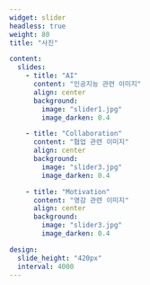 ```yaml
---
widget: slider
headless: true
weight: 80
title: "사진"

content:
  slides:
    - title: "AI"
      content: "인공지능 관련 이미지"
      align: center
      background:
        image: "slider1.jpg"
        image_darken: 0.4

    - title: "Collaboration"
      content: "협업 관련 이미지"
      align: center
      background:
        image: "slider3.jpg"
        image_darken: 0.4

    - title: "Motivation"
      content: "영감 관련 이미지"
      align: center
      background:
        image: "slider3.jpg"
        image_darken: 0.4

design:
  slide_height: "420px"
  interval: 4000
---
```

